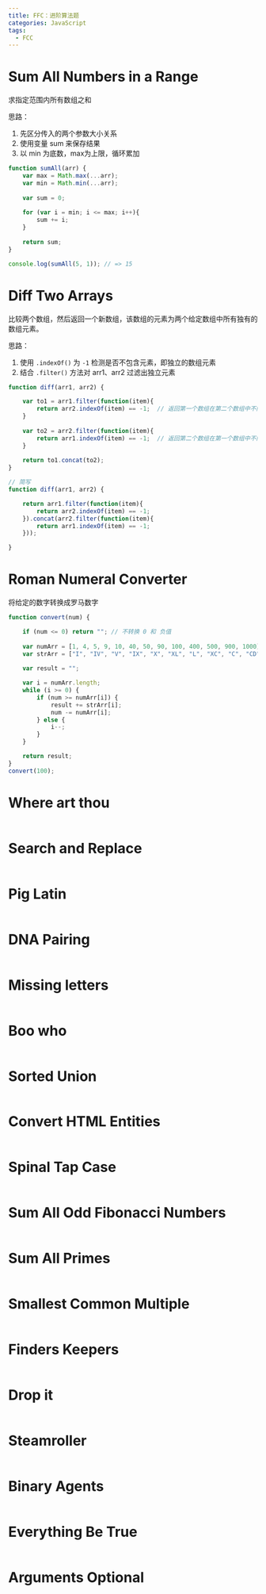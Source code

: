 ```yaml
---
title: FFC：进阶算法题
categories: JavaScript
tags:
  - FCC
---
```


# Sum All Numbers in a Range
求指定范围内所有数组之和

思路：

1. 先区分传入的两个参数大小关系
2. 使用变量 sum 来保存结果
3. 以 min 为底数，max为上限，循环累加
``` javascript
function sumAll(arr) {
	var max = Math.max(...arr);
	var min = Math.min(...arr);
	
	var sum = 0;
	
	for (var i = min; i <= max; i++){
	    sum += i;
	}
	
	return sum;
}

console.log(sumAll(5, 1)); // => 15
```
# Diff Two Arrays
比较两个数组，然后返回一个新数组，该数组的元素为两个给定数组中所有独有的数组元素。

思路：

1. 使用 `.indexOf()` 为 `-1` 检测是否不包含元素，即独立的数组元素
2. 结合 `.filter()` 方法对 arr1、arr2 过滤出独立元素

``` javascript
function diff(arr1, arr2) {

	var to1 = arr1.filter(function(item){
		return arr2.indexOf(item) == -1;  // 返回第一个数组在第二个数组中不同的项
	}
	
	var to2 = arr2.filter(function(item){
		return arr1.indexOf(item) == -1;  // 返回第二个数组在第一个数组中不同的项
	}
	
	return to1.concat(to2);
}

// 简写
function diff(arr1, arr2) {

	return arr1.filter(function(item){
		return arr2.indexOf(item) == -1;
	}).concat(arr2.filter(function(item){
		return arr1.indexOf(item) == -1;
	}));

}
```
# Roman Numeral Converter
将给定的数字转换成罗马数字
``` javascript
function convert(num) {

	if (num <= 0) return ""; // 不转换 0 和 负值
	
	var numArr = [1, 4, 5, 9, 10, 40, 50, 90, 100, 400, 500, 900, 1000];
	var strArr = ["I", "IV", "V", "IX", "X", "XL", "L", "XC", "C", "CD", "D", "CM", "M"];
	
	var result = "";

	var i = numArr.length;
	while (i >= 0) {
		if (num >= numArr[i]) {
			result += strArr[i];
			num -= numArr[i];
		} else {
			i--;
		}
	}

	return result;
}
convert(100);
```
# Where art thou

``` javascript

```
# Search and Replace

``` javascript

```
# Pig Latin

``` javascript

```
# DNA Pairing

``` javascript

```
# Missing letters

``` javascript

```
# Boo who

``` javascript

```
# Sorted Union

``` javascript

```
# Convert HTML Entities

``` javascript

```
# Spinal Tap Case

``` javascript

```
# Sum All Odd Fibonacci Numbers

``` javascript

```
# Sum All Primes

``` javascript

```
# Smallest Common Multiple

``` javascript

```
# Finders Keepers

``` javascript

```
# Drop it

``` javascript

```
# Steamroller

``` javascript

```
# Binary Agents

``` javascript

```
# Everything Be True

``` javascript

```
# Arguments Optional

``` javascript

```